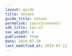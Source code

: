 ```yaml
---
layout: guide
title: Venues
guide_title: venues
permalink: ios/v3/venues/
sdk_title: ios-v3
nav_weight: 4
published: true
date: 2019-07-10
last_modified_at: 2019-07-12
---
```


